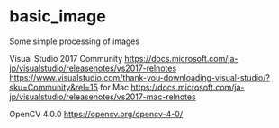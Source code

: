 # basic_image
Some simple processing of images


Visual Studio 2017 Community
https://docs.microsoft.com/ja-jp/visualstudio/releasenotes/vs2017-relnotes
https://www.visualstudio.com/thank-you-downloading-visual-studio/?sku=Community&rel=15
for Mac
https://docs.microsoft.com/ja-jp/visualstudio/releasenotes/vs2017-mac-relnotes

OpenCV 4.0.0
https://opencv.org/opencv-4-0/
